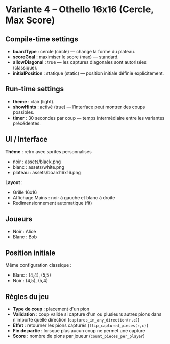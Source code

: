 # Variante 4 – Othello 16x16 (Cercle, Max Score)

## Compile-time settings

- **boardType** : cercle (circle) — change la forme du plateau.  
- **scoreGoal** : maximiser le score (max) — standard.  
- **allowDiagonal** : true — les captures diagonales sont autorisées (classique).  
- **initialPosition** : statique (static) — position initiale définie explicitement.  

## Run-time settings

- **theme** : clair (light).  
- **showHints** : activé (true) — l’interface peut montrer des coups possibles.  
- **timer** : 30 secondes par coup — temps intermédiaire entre les variantes précédentes.  

## UI / Interface

**Thème** : retro avec sprites personnalisés  

- noir : assets/black.png  
- blanc : assets/white.png  
- plateau : assets/board16x16.png  

**Layout** :  

- Grille 16x16  
- Affichage Mains : noir à gauche et blanc à droite  
- Redimensionnement automatique (fit)  

## Joueurs

- Noir : Alice  
- Blanc : Bob  

## Position initiale

Même configuration classique :  

- Blanc : (4,4), (5,5)  
- Noir : (4,5), (5,4)  

## Règles du jeu

- **Type de coup** : placement d'un pion  
- **Validation** : coup valide si capture d'un ou plusieurs autres pions dans n’importe quelle direction (`captures_in_any_direction(r,c)`)  
- **Effet** : retourner les pions capturés (`flip_captured_pieces(r,c)`)  
- **Fin de partie** : lorsque plus aucun coup ne permet une capture  
- **Score** : nombre de pions par joueur (`count_pieces_per_player`)
